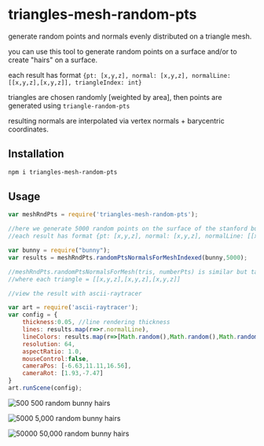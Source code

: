 # triangles-mesh-random-pts

generate random points and normals evenly distributed on a triangle mesh.

you can use this tool to generate random points on a surface and/or to create "hairs" on a surface.

each result has format `{pt: [x,y,z], normal: [x,y,z], normalLine: [[x,y,z],[x,y,z]], triangleIndex: int}`

triangles are chosen randomly [weighted by area], then points are generated using `triangle-random-pts`

resulting normals are interpolated via vertex normals + barycentric coordinates.

## Installation

```sh
npm i triangles-mesh-random-pts
```

## Usage 

```javascript
var meshRndPts = require('triangles-mesh-random-pts');

//here we generate 5000 random points on the surface of the stanford bunny mesh
//each result has format {pt: [x,y,z], normal: [x,y,z], normalLine: [[x,y,z],[x,y,z]], triangleIndex: int}

var bunny = require("bunny");
var results = meshRndPts.randomPtsNormalsForMeshIndexed(bunny,5000);

//meshRndPts.randomPtsNormalsForMesh(tris, numberPts) is similar but takes a list of triangles and indexes them automatically
//where each triangle = [[x,y,z],[x,y,z],[x,y,z]]

//view the result with ascii-raytracer

var art = require('ascii-raytracer');
var config = {
    thickness:0.05, //line rendering thickness
    lines: results.map(r=>r.normalLine),
    lineColors: results.map(r=>[Math.random(),Math.random(),Math.random()]),
    resolution: 64,
    aspectRatio: 1.0,
    mouseControl:false,
    cameraPos: [-6.63,11.11,16.56],
    cameraRot: [1.93,-7.47]
}
art.runScene(config);
```

![500](https://i.imgur.com/AAwTEpn.png)
500 random bunny hairs

![5000](https://i.imgur.com/lsGbafv.png)
5,000 random bunny hairs

![50000](https://i.imgur.com/bOq0d2P.png)
50,000 random bunny hairs
